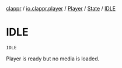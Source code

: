 [clappr](../../../index.md) / [io.clappr.player](../../index.md) / [Player](../index.md) / [State](index.md) / [IDLE](.)

# IDLE

`IDLE`

Player is ready but no media is loaded.

